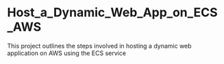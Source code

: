 # Host_a_Dynamic_Web_App_on_ECS_AWS
This project outlines the steps involved in hosting a dynamic web application on AWS using the ECS service
